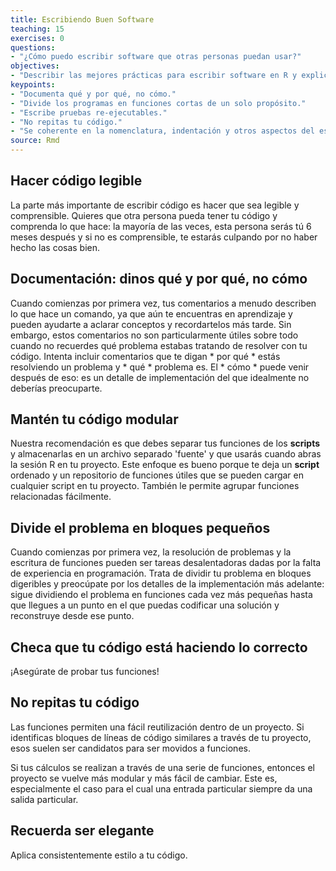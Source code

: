 ```yaml
---
title: Escribiendo Buen Software
teaching: 15
exercises: 0
questions:
- "¿Cómo puedo escribir software que otras personas puedan usar?"
objectives:
- "Describir las mejores prácticas para escribir software en R y explicar la justificación de cada una."
keypoints:
- "Documenta qué y por qué, no cómo."
- "Divide los programas en funciones cortas de un solo propósito."
- "Escribe pruebas re-ejecutables."
- "No repitas tu código."
- "Se coherente en la nomenclatura, indentación y otros aspectos del estilo."
source: Rmd
---
```


## Hacer código legible

La parte más importante de escribir código es hacer que sea legible y comprensible.
Quieres que otra persona pueda tener tu código y comprenda lo que hace: la mayoría de las veces, esta persona 
serás tú 6 meses después y si no es comprensible, te estarás culpando por no haber hecho las cosas bien.

## Documentación: dinos qué y por qué, no cómo

Cuando comienzas por primera vez, tus comentarios a menudo describen lo que hace un comando, ya que aún te 
encuentras en aprendizaje y pueden ayudarte a aclarar conceptos y recordartelos más tarde. Sin embargo, estos 
comentarios no son particularmente útiles sobre todo cuando no recuerdes qué problema estabas tratando de 
resolver con tu código. Intenta incluir comentarios que te digan * por qué * estás resolviendo un problema 
y * qué * problema es. El * cómo * puede venir después de eso: es un detalle de implementación del que 
idealmente no deberías preocuparte.

## Mantén tu código modular

Nuestra recomendación es que debes separar tus funciones de los **scripts** y 
almacenarlas en un archivo separado 'fuente' y que usarás cuando abras la sesión R en tu proyecto. Este enfoque es bueno porque te deja un **script** ordenado y un repositorio de funciones útiles que se pueden cargar en 
cualquier script en tu proyecto. También le permite agrupar funciones relacionadas fácilmente.

## Divide el problema en bloques pequeños

Cuando comienzas por primera vez, la resolución de problemas y la escritura de funciones pueden ser tareas 
desalentadoras dadas por la falta de experiencia en programación. Trata de dividir tu problema en bloques digeribles y preocúpate por los detalles de la implementación más adelante: sigue dividiendo el problema en 
funciones cada vez más pequeñas hasta que llegues a un punto en el que puedas codificar una solución y 
reconstruye desde ese punto.

## Checa que tu código está haciendo lo correcto

¡Asegúrate de probar tus funciones!

## No repitas tu código

Las funciones permiten una fácil reutilización dentro de un proyecto. Si identificas bloques de líneas de código similares a través de tu proyecto, esos suelen ser candidatos para ser movidos a funciones.

Si tus cálculos se realizan a través de una serie de funciones, entonces 
el proyecto se vuelve más modular y más fácil de cambiar. Este es, especialmente el caso para el cual una entrada particular siempre da una salida particular.

## Recuerda ser elegante

Aplica consistentemente estilo a tu código.



